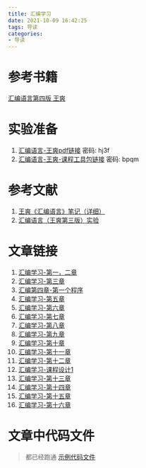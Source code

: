 ```yaml
---
title: 汇编学习
date: 2021-10-09 16:42:25
tags: 导读
categories:
- 导读
---
```


# 参考书籍

[汇编语言第四版 王爽](https://item.jd.com/12841436.html)

# 实验准备
1. [汇编语言-王爽pdf链接](https://pan.baidu.com/s/1LYNHhW_QrmAW01nxRTNOfQ) 密码: hj3f
2. [汇编语言-王爽-课程工具包链接](https://pan.baidu.com/s/1tV_7eXnlQMfAxMYil02Qtw)  密码: bpqm


# 参考文献
1. [王爽《汇编语言》笔记（详细）](https://blog.csdn.net/qq_39654127/article/details/88698911)
2. [汇编语言（王爽第三版）实验](https://www.cnblogs.com/Base-Of-Practice/articles/6883940.html)

# 文章链接

1. [汇编学习-第一，二章](https://isam2016.cn/2021/09/01/assembly/%E6%B1%87%E7%BC%96%E5%AD%A6%E4%B9%A0-%E7%AC%AC%E4%B8%80%EF%BC%8C%E4%BA%8C%E7%AB%A0/)
2. [汇编学习-第三章](https://isam2016.cn/2021/09/03/assembly/%E6%B1%87%E7%BC%96%E5%AD%A6%E4%B9%A0-%E7%AC%AC%E4%B8%89%E7%AB%A0/)
3. [汇编第四章-第一个程序](https://isam2016.cn/2021/09/03/assembly/%E6%B1%87%E7%BC%96%E5%AD%A6%E4%B9%A0-%E7%AC%AC%E5%9B%9B%E7%AB%A0/)
4. [汇编学习-第五章](https://isam2016.cn/2021/09/04/assembly/%E6%B1%87%E7%BC%96%E5%AD%A6%E4%B9%A0-%E7%AC%AC%E4%BA%94%E7%AB%A0/)
5. [汇编学习-第六章](https://isam2016.cn/2021/09/06/assembly/%E6%B1%87%E7%BC%96%E5%AD%A6%E4%B9%A0-%E7%AC%AC%E5%85%AD%E7%AB%A0/)
6. [汇编学习-第七章](https://isam2016.cn/2021/09/08/assembly/%E6%B1%87%E7%BC%96%E5%AD%A6%E4%B9%A0-%E7%AC%AC%E4%B8%83%E7%AB%A0/)
7. [汇编学习-第八章](https://isam2016.cn/2021/09/08/assembly/%E6%B1%87%E7%BC%96%E5%AD%A6%E4%B9%A0-%E7%AC%AC%E5%85%AB%E7%AB%A0/)
8. [汇编学习-第九章](https://isam2016.cn/2021/09/13/assembly/%E6%B1%87%E7%BC%96%E5%AD%A6%E4%B9%A0-%E7%AC%AC%E4%B9%9D%E7%AB%A0/)
9. [汇编学习-第十章](https://isam2016.cn/2021/09/17/assembly/%E6%B1%87%E7%BC%96%E5%AD%A6%E4%B9%A0-%E7%AC%AC%E5%8D%81%E7%AB%A0/)
10. [汇编学习-第十一章](https://isam2016.cn/2021/09/23/assembly/%E6%B1%87%E7%BC%96%E5%AD%A6%E4%B9%A0-%E7%AC%AC%E5%8D%81%E4%B8%80%E7%AB%A0/)
11. [汇编学习-第十二章](https://isam2016.cn/2021/09/23/assembly/%E6%B1%87%E7%BC%96%E5%AD%A6%E4%B9%A0-%E7%AC%AC%E5%8D%81%E4%BA%8C%E7%AB%A0/)
12. [汇编学习-课程设计1](https://isam2016.cn/2021/09/25/assembly/%E6%B1%87%E7%BC%96%E5%AD%A6%E4%B9%A0-%E8%AF%BE%E7%A8%8B%E8%AE%BE%E8%AE%A11/)
13. [汇编学习-第十三章](https://isam2016.cn/2021/09/29/assembly/%E6%B1%87%E7%BC%96%E5%AD%A6%E4%B9%A0-%E7%AC%AC%E5%8D%81%E4%B8%89%E7%AB%A0/)
14. [汇编学习-第十四章](https://isam2016.cn/2021/09/29/assembly/%E6%B1%87%E7%BC%96%E5%AD%A6%E4%B9%A0-%E7%AC%AC%E5%8D%81%E5%9B%9B%E7%AB%A0/)
15. [汇编学习-第十五章](https://isam2016.cn/2021/09/30/assembly/%E6%B1%87%E7%BC%96%E5%AD%A6%E4%B9%A0-%E7%AC%AC%E5%8D%81%E4%BA%94%E7%AB%A0/)
16. [汇编学习-第十六章](https://isam2016.cn/2021/10/09/assembly/%E6%B1%87%E7%BC%96%E5%AD%A6%E4%B9%A0-%E7%AC%AC%E5%8D%81%E5%85%AD%E7%AB%A0/)

# 文章中代码文件
>都已经跑通
[示例代码文件](https://gitee.com/isam2016/asm)